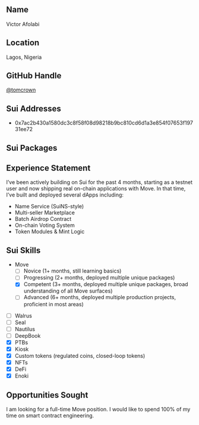 ## Name

Victor Afolabi

## Location

Lagos, Nigeria

## GitHub Handle

[@tomcrown](https://github.com/tomcrown)

## Sui Addresses

- 0x7ac2b430a1580dc3c8f58f08d98218b9bc810cd6d1a3e854f07653f19731ee72

## Sui Packages

## Experience Statement

I’ve been actively building on Sui for the past 4 months, starting as a testnet user and now shipping real on-chain applications with Move. 
In that time, I’ve built and deployed several dApps including:
- Name Service (SuiNS-style)
- Multi-seller Marketplace
- Batch Airdrop Contract
- On-chain Voting System
- Token Modules & Mint Logic

## Sui Skills

- Move
  - [ ] Novice (1+ months, still learning basics)
  - [ ] Progressing (2+ months, deployed multiple unique packages)
  - [x] Competent (3+ months, deployed multiple unique packages, broad understanding of all Move surfaces)
  - [ ] Advanced (6+ months, deployed multiple production projects, proficient in most areas)
- [ ] Walrus
- [ ] Seal
- [ ] Nautilus
- [ ] DeepBook
- [x] PTBs
- [x] Kiosk
- [x] Custom tokens (regulated coins, closed-loop tokens)
- [x] NFTs
- [x] DeFi
- [x] Enoki

## Opportunities Sought

I am looking for a full-time Move position. I would like to spend 100% of my time on smart contract engineering.
